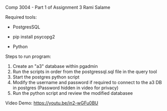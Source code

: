 Comp 3004 - Part 1 of Assignment 3 
Rami Salame

Required tools:
- PostgresSQL

- pip install psycopg2
- Python


Steps to run program:

1. Create an "a3" database within pgadmin
2. Run the scripts in order from the postgressql.sql file in the query tool
3. Start the postgres python script
4. Modify the username and password if required to connect to the a3 DB in postgres (Password hidden in video for privacy)
5. Run the python script and review the modified databasee

Video Demo: https://youtu.be/in2-wGFu0BU
